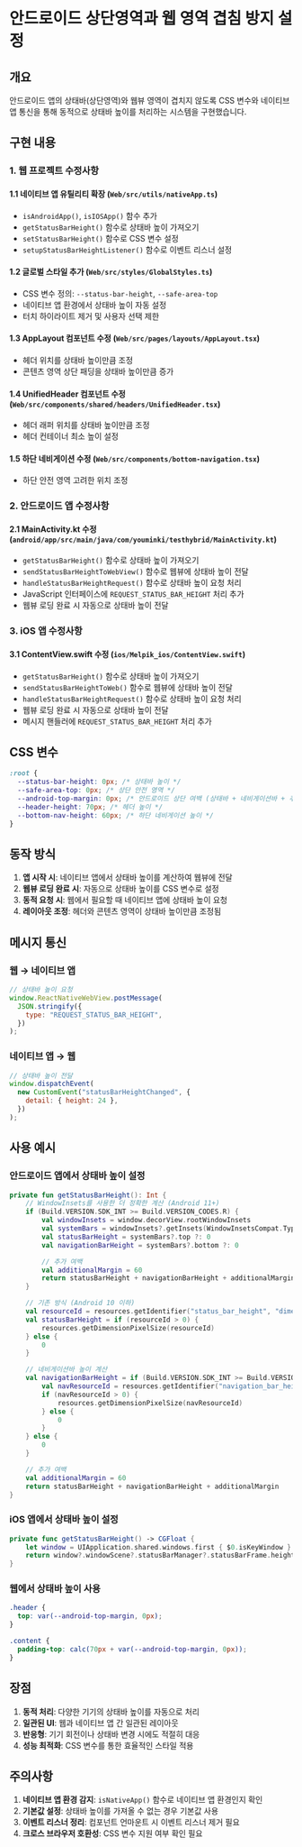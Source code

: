 # 안드로이드 상단영역과 웹 영역 겹침 방지 설정

## 개요

안드로이드 앱의 상태바(상단영역)와 웹뷰 영역이 겹치지 않도록 CSS 변수와 네이티브 앱 통신을 통해 동적으로 상태바 높이를 처리하는 시스템을 구현했습니다.

## 구현 내용

### 1. 웹 프로젝트 수정사항

#### 1.1 네이티브 앱 유틸리티 확장 (`Web/src/utils/nativeApp.ts`)

- `isAndroidApp()`, `isIOSApp()` 함수 추가
- `getStatusBarHeight()` 함수로 상태바 높이 가져오기
- `setStatusBarHeight()` 함수로 CSS 변수 설정
- `setupStatusBarHeightListener()` 함수로 이벤트 리스너 설정

#### 1.2 글로벌 스타일 추가 (`Web/src/styles/GlobalStyles.ts`)

- CSS 변수 정의: `--status-bar-height`, `--safe-area-top`
- 네이티브 앱 환경에서 상태바 높이 자동 설정
- 터치 하이라이트 제거 및 사용자 선택 제한

#### 1.3 AppLayout 컴포넌트 수정 (`Web/src/pages/layouts/AppLayout.tsx`)

- 헤더 위치를 상태바 높이만큼 조정
- 콘텐츠 영역 상단 패딩을 상태바 높이만큼 증가

#### 1.4 UnifiedHeader 컴포넌트 수정 (`Web/src/components/shared/headers/UnifiedHeader.tsx`)

- 헤더 래퍼 위치를 상태바 높이만큼 조정
- 헤더 컨테이너 최소 높이 설정

#### 1.5 하단 네비게이션 수정 (`Web/src/components/bottom-navigation.tsx`)

- 하단 안전 영역 고려한 위치 조정

### 2. 안드로이드 앱 수정사항

#### 2.1 MainActivity.kt 수정 (`android/app/src/main/java/com/youminki/testhybrid/MainActivity.kt`)

- `getStatusBarHeight()` 함수로 상태바 높이 가져오기
- `sendStatusBarHeightToWebView()` 함수로 웹뷰에 상태바 높이 전달
- `handleStatusBarHeightRequest()` 함수로 상태바 높이 요청 처리
- JavaScript 인터페이스에 `REQUEST_STATUS_BAR_HEIGHT` 처리 추가
- 웹뷰 로딩 완료 시 자동으로 상태바 높이 전달

### 3. iOS 앱 수정사항

#### 3.1 ContentView.swift 수정 (`ios/Melpik_ios/ContentView.swift`)

- `getStatusBarHeight()` 함수로 상태바 높이 가져오기
- `sendStatusBarHeightToWeb()` 함수로 웹뷰에 상태바 높이 전달
- `handleStatusBarHeightRequest()` 함수로 상태바 높이 요청 처리
- 웹뷰 로딩 완료 시 자동으로 상태바 높이 전달
- 메시지 핸들러에 `REQUEST_STATUS_BAR_HEIGHT` 처리 추가

## CSS 변수

```css
:root {
  --status-bar-height: 0px; /* 상태바 높이 */
  --safe-area-top: 0px; /* 상단 안전 영역 */
  --android-top-margin: 0px; /* 안드로이드 상단 여백 (상태바 + 네비게이션바 + 추가 여백) */
  --header-height: 70px; /* 헤더 높이 */
  --bottom-nav-height: 60px; /* 하단 네비게이션 높이 */
}
```

## 동작 방식

1. **앱 시작 시**: 네이티브 앱에서 상태바 높이를 계산하여 웹뷰에 전달
2. **웹뷰 로딩 완료 시**: 자동으로 상태바 높이를 CSS 변수로 설정
3. **동적 요청 시**: 웹에서 필요할 때 네이티브 앱에 상태바 높이 요청
4. **레이아웃 조정**: 헤더와 콘텐츠 영역이 상태바 높이만큼 조정됨

## 메시지 통신

### 웹 → 네이티브 앱

```javascript
// 상태바 높이 요청
window.ReactNativeWebView.postMessage(
  JSON.stringify({
    type: "REQUEST_STATUS_BAR_HEIGHT",
  })
);
```

### 네이티브 앱 → 웹

```javascript
// 상태바 높이 전달
window.dispatchEvent(
  new CustomEvent("statusBarHeightChanged", {
    detail: { height: 24 },
  })
);
```

## 사용 예시

### 안드로이드 앱에서 상태바 높이 설정

```kotlin
private fun getStatusBarHeight(): Int {
    // WindowInsets를 사용한 더 정확한 계산 (Android 11+)
    if (Build.VERSION.SDK_INT >= Build.VERSION_CODES.R) {
        val windowInsets = window.decorView.rootWindowInsets
        val systemBars = windowInsets?.getInsets(WindowInsetsCompat.Type.systemBars())
        val statusBarHeight = systemBars?.top ?: 0
        val navigationBarHeight = systemBars?.bottom ?: 0

        // 추가 여백
        val additionalMargin = 60
        return statusBarHeight + navigationBarHeight + additionalMargin
    }

    // 기존 방식 (Android 10 이하)
    val resourceId = resources.getIdentifier("status_bar_height", "dimen", "android")
    val statusBarHeight = if (resourceId > 0) {
        resources.getDimensionPixelSize(resourceId)
    } else {
        0
    }

    // 네비게이션바 높이 계산
    val navigationBarHeight = if (Build.VERSION.SDK_INT >= Build.VERSION_CODES.LOLLIPOP) {
        val navResourceId = resources.getIdentifier("navigation_bar_height", "dimen", "android")
        if (navResourceId > 0) {
            resources.getDimensionPixelSize(navResourceId)
        } else {
            0
        }
    } else {
        0
    }

    // 추가 여백
    val additionalMargin = 60
    return statusBarHeight + navigationBarHeight + additionalMargin
}
```

### iOS 앱에서 상태바 높이 설정

```swift
private func getStatusBarHeight() -> CGFloat {
    let window = UIApplication.shared.windows.first { $0.isKeyWindow }
    return window?.windowScene?.statusBarManager?.statusBarFrame.height ?? 0
}
```

### 웹에서 상태바 높이 사용

```css
.header {
  top: var(--android-top-margin, 0px);
}

.content {
  padding-top: calc(70px + var(--android-top-margin, 0px));
}
```

## 장점

1. **동적 처리**: 다양한 기기의 상태바 높이를 자동으로 처리
2. **일관된 UI**: 웹과 네이티브 앱 간 일관된 레이아웃
3. **반응형**: 기기 회전이나 상태바 변경 시에도 적절히 대응
4. **성능 최적화**: CSS 변수를 통한 효율적인 스타일 적용

## 주의사항

1. **네이티브 앱 환경 감지**: `isNativeApp()` 함수로 네이티브 앱 환경인지 확인
2. **기본값 설정**: 상태바 높이를 가져올 수 없는 경우 기본값 사용
3. **이벤트 리스너 정리**: 컴포넌트 언마운트 시 이벤트 리스너 제거 필요
4. **크로스 브라우저 호환성**: CSS 변수 지원 여부 확인 필요
